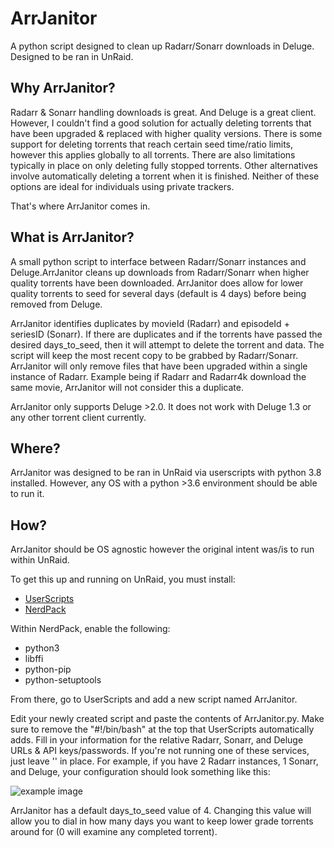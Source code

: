 # ArrJanitor
A python script designed to clean up Radarr/Sonarr downloads in Deluge. Designed to be ran in UnRaid.


## Why ArrJanitor? 

Radarr & Sonarr handling downloads is great. And Deluge is a great client. However, I couldn't find a good solution for actually deleting torrents that have been upgraded & replaced with higher quality versions. There is some support for deleting torrents that reach certain seed time/ratio limits, however this applies globally to all torrents. There are also limitations typically in place on only deleting fully stopped torrents. Other alternatives involve automatically deleting a torrent when it is finished. Neither of these options are ideal for individuals using private trackers.

That's where ArrJanitor comes in.

## What is ArrJanitor?

A small python script to interface between Radarr/Sonarr instances and Deluge.ArrJanitor cleans up downloads from Radarr/Sonarr when higher quality torrents have been downloaded. ArrJanitor does allow for lower quality torrents to seed for several days (default is 4 days) before being removed from Deluge. 

ArrJanitor identifies duplicates by movieId (Radarr) and episodeId + seriesID (Sonarr). If there are duplicates and if the torrents have passed the desired days_to_seed, then it will attempt to delete the torrent and data. The script will keep the most recent copy to be grabbed by Radarr/Sonarr. ArrJanitor will only remove files that have been upgraded within a single instance of Radarr. Example being if Radarr and Radarr4k download the same movie, ArrJanitor will not consider this a duplicate.

ArrJanitor only supports Deluge >2.0. It does not work with Deluge 1.3 or any other torrent client currently.

## Where?

ArrJanitor was designed to be ran in UnRaid via userscripts with python 3.8 installed. However, any OS with a python >3.6 environment should be able to run it.

## How? 

ArrJanitor should be OS agnostic however the original intent was/is to run within UnRaid. 

To get this up and running on UnRaid, you must install:
* [UserScripts](https://forums.unraid.net/topic/48286-plugin-ca-user-scripts/)
* [NerdPack](https://forums.unraid.net/topic/35866-unraid-6-nerdpack-cli-tools-iftop-iotop-screen-kbd-etc/)


Within NerdPack, enable the following:

* python3
* libffi
* python-pip
* python-setuptools

From there, go to UserScripts and add a new script named ArrJanitor.

Edit your newly created script and paste the contents of ArrJanitor.py. Make sure to remove the "#!/bin/bash" at the top that UserScripts automatically adds. Fill in your information for the relative Radarr, Sonarr, and Deluge URLs & API keys/passwords. If you're not running one of these services, just leave '' in place. For example, if you have 2 Radarr instances, 1 Sonarr, and Deluge, your configuration should look something like this:


![example image](https://i.imgur.com/Bw2Nco3.jpg)


ArrJanitor has a default days_to_seed value of 4. Changing this value will allow you to dial in how many days you want to keep lower grade torrents around for (0 will examine any completed torrent).




